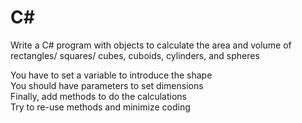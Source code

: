 # C#

Write a C# program with objects to calculate the area and volume of rectangles/ squares/ cubes, cuboids, cylinders, and spheres 

You have to set a variable to introduce the shape <br>
You should have parameters to set dimensions <br>
Finally, add methods to do the calculations <br>
Try to re-use methods and minimize coding <br>